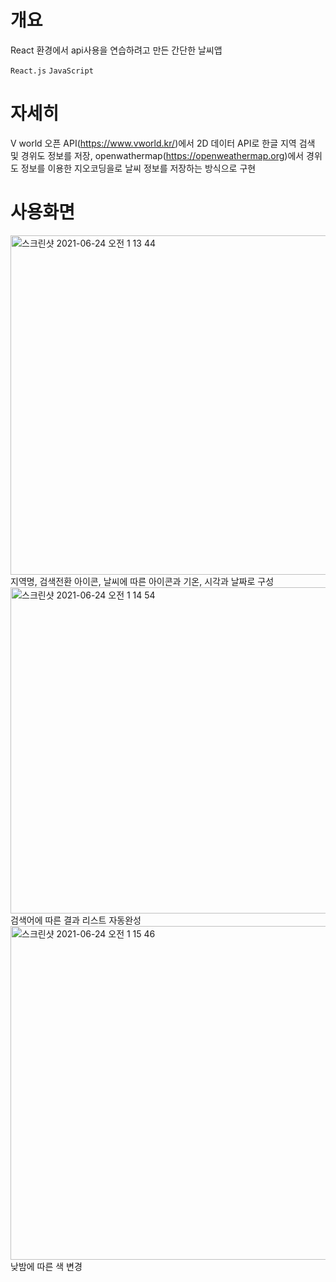 # 개요

React 환경에서 api사용을 연습하려고 만든 간단한 날씨앱 

`React.js` `JavaScript`

# 자세히
V world 오픈 API(https://www.vworld.kr/)에서 2D 데이터 API로 한글 지역 검색 및 경위도 정보를 저장, 
openwathermap(https://openweathermap.org)에서 경위도 정보를 이용한 지오코딩을로 날씨 정보를 저장하는 방식으로 구현

# 사용화면
<img width="543" alt="스크린샷 2021-06-24 오전 1 13 44" src="https://user-images.githubusercontent.com/67408860/123132659-ee62ea00-d489-11eb-8cbb-1b0f93c12f61.png">
지역명, 검색전환 아이콘, 날씨에 따른 아이콘과 기온, 시각과 날짜로 구성

<img width="522" alt="스크린샷 2021-06-24 오전 1 14 54" src="https://user-images.githubusercontent.com/67408860/123132698-f91d7f00-d489-11eb-96c7-da4825cd5114.png">
검색어에 따른 결과 리스트 자동완성



<img width="534" alt="스크린샷 2021-06-24 오전 1 15 46" src="https://user-images.githubusercontent.com/67408860/123132715-fe7ac980-d489-11eb-976c-0b383d6513d9.png">
낮밤에 따른 색 변경



